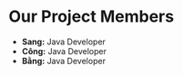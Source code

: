 
<body>
  <h1>Our Project Members</h1>
  <ul>
    <li><strong>Sang:</strong> Java Developer</li>
    <li><strong>Công:</strong> Java Developer</li>
    <li><strong>Bằng:</strong> Java Developer</li>
  </ul>
</body>

</html>
